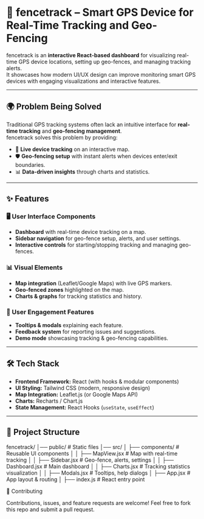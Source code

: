 # 🚀 fencetrack – Smart GPS Device for Real-Time Tracking and Geo-Fencing  

fencetrack is an **interactive React-based dashboard** for visualizing real-time GPS device locations, setting up geo-fences, and managing tracking alerts.  
It showcases how modern UI/UX design can improve monitoring smart GPS devices with engaging visualizations and interactive features.  

---

## 🌍 Problem Being Solved  
Traditional GPS tracking systems often lack an intuitive interface for **real-time tracking** and **geo-fencing management**.  
fencetrack solves this problem by providing:  

- 📍 **Live device tracking** on an interactive map.  
- 🛡️ **Geo-fencing setup** with instant alerts when devices enter/exit boundaries.  
- 📊 **Data-driven insights** through charts and statistics.  

---

## ✨ Features  

### 🖥️ User Interface Components  
- **Dashboard** with real-time device tracking on a map.  
- **Sidebar navigation** for geo-fence setup, alerts, and user settings.  
- **Interactive controls** for starting/stopping tracking and managing geo-fences.  

### 📊 Visual Elements  
- **Map integration** (Leaflet/Google Maps) with live GPS markers.  
- **Geo-fenced zones** highlighted on the map.  
- **Charts & graphs** for tracking statistics and history.  

### 🎯 User Engagement Features  
- **Tooltips & modals** explaining each feature.  
- **Feedback system** for reporting issues and suggestions.  
- **Demo mode** showcasing tracking & geo-fencing capabilities.  

---

## 🛠️ Tech Stack  

- **Frontend Framework:** React (with hooks & modular components)  
- **UI Styling:** Tailwind CSS (modern, responsive design)  
- **Map Integration:** Leaflet.js (or Google Maps API)  
- **Charts:** Recharts / Chart.js  
- **State Management:** React Hooks (`useState`, `useEffect`)  

---

## 📂 Project Structure  

fencetrack/
│── public/ # Static files
│── src/
│ ├── components/ # Reusable UI components
│ │ ├── MapView.jsx # Map with real-time tracking
│ │ ├── Sidebar.jsx # Geo-fence, alerts, settings
│ │ ├── Dashboard.jsx # Main dashboard
│ │ ├── Charts.jsx # Tracking statistics visualization
│ │ ├── Modals.jsx # Tooltips, help dialogs
│ ├── App.jsx # App layout & routing
│ ├── index.js # React entry point

🤝 Contributing

Contributions, issues, and feature requests are welcome!
Feel free to fork this repo and submit a pull request.